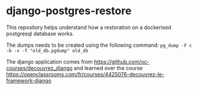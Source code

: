# django-postgres-restore
This repository helps understand how a restoration on a dockerised postgresql database works.

The dumps needs to be created using the following command:
`pg_dump -F c -b -v -f "old_db.pgdump" old_db`

The django application comes from https://github.com/oc-courses/decouvrez_django and learned over the course https://openclassrooms.com/fr/courses/4425076-decouvrez-le-framework-django
